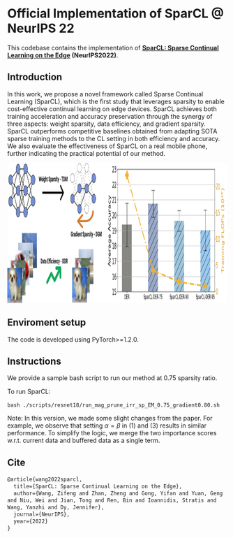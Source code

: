 # Official Implementation of SparCL @ NeurIPS 22

This codebase contains the implementation of **[SparCL: Sparse Continual Learning on the Edge](https://arxiv.org/pdf/2209.09476.pdf) (NeurIPS2022)**.

## Introduction
In this work, we propose a novel framework called Sparse Continual Learning
(SparCL), which is the first study that leverages sparsity to enable cost-effective
continual learning on edge devices. SparCL achieves both training acceleration
and accuracy preservation through the synergy of three aspects: weight sparsity,
data efficiency, and gradient sparsity. SparCL outperforms competitive baselines 
obtained from adapting SOTA sparse training methods to the CL setting in
both efficiency and accuracy. We also evaluate the effectiveness of SparCL on a
real mobile phone, further indicating the practical potential of our method. 
<p align="center">
<img src="./intro.png" width="850" height="320">
</p>


## Enviroment setup
The code is developed using PyTorch>=1.2.0.            


## Instructions
We provide a sample bash script to run our method at 0.75 sparsity ratio.


To run SparCL:

```
bash ./scripts/resnet18/run_mag_prune_irr_sp_EM_0.75_gradient0.80.sh
```

 Note: In this version, we made some slight changes from the paper. For example, we observe that setting $\alpha=\beta$ in (1) and (3) results in similar performance. To simplify the logic, we merge the two importance scores w.r.t. current data and buffered data as a single term.

## Cite
```
@article{wang2022sparcl,
  title={SparCL: Sparse Continual Learning on the Edge},
  author={Wang, Zifeng and Zhan, Zheng and Gong, Yifan and Yuan, Geng and Niu, Wei and Jian, Tong and Ren, Bin and Ioannidis, Stratis and Wang, Yanzhi and Dy, Jennifer},
  journal={NeurIPS},
  year={2022}
}
```
